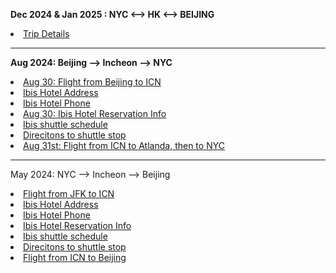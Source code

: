 <P> <B> Dec 2024 & Jan 2025 : NYC <--> HK <--> BEIJING </B>
<AL>
  <LI><a href="Dec2024_Jan2025.pdf" target=_blank>Trip Details</a></LI>
</AL>
  
</P>
<hr>
<P><B>Aug 2024: Beijing --> Incheon --> NYC </B></P>
<AL>
  <LI><a href="flight_BJ_ICN.png" target=_blank>Aug 30: Flight from Beijing to ICN</a></LI>
  <LI><a href="hotel_address.jpg" target=_blank>Ibis Hotel Address</a>  </LI>
  <LI><a href="hotel_phone.jpg" target=_blank> Ibis Hotel Phone </a></LI>
  <LI><a href="hotel_details.png" target=_blank> Aug 30: Ibis Hotel Reservation Info</a></LI>
  <LI><a href="ibis_shuttle.pdf" target=_blank> Ibis shuttle schedule </a></LI>
  <LI><a href="shuttle.txt" target=_blank> Direcitons to shuttle stop </a></LI>
  <LI><a href="flight_ICN_NYC.png" target=_blank> Aug 31st: Flight from ICN to Atlanda, then to NYC</a> </LI>    
</AL>

<hr>
<P>May 2024: NYC --> Incheon --> Beijing </P> 
<AL>
  <LI><a href="flight_JFK_ICN.jpg" target=_blank>Flight from JFK to ICN </a> </LI>
  <LI><a href="hotel_address.jpg" target=_blank>Ibis Hotel Address</a>  </LI>
  <LI><a href="hotel_phone.jpg" target=_blank> Ibis Hotel Phone </a></LI>
  <LI><a href="hotel_reservation.jpg" target=_blank> Ibis Hotel Reservation Info</a></LI>
  <LI><a href="ibis_shuttle.pdf" target=_blank> Ibis shuttle schedule </a></LI>
  <LI><a href="shuttle.txt" target=_blank> Direcitons to shuttle stop </a></LI>
  <LI><a href="flight_ICN_BJ.jpg" target=_blank> Flight from ICN to Beijing</a> </LI>
</AL>
